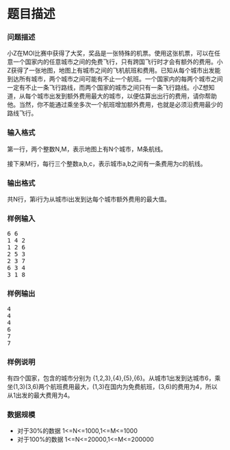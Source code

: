 # 题目描述


<h3><span class="mw-headline">问题描述</span></h3>
<p>小Z在MOI比赛中获得了大奖，奖品是一张特殊的机票。使用这张机票，可以在任意一个国家内的任意城市之间的免费飞行，只有跨国飞行时才会有额外的费用。小Z获得了一张地图，地图上有城市之间的飞机航班和费用。已知从每个城市出发能到达所有城市，两个城市之间可能有不止一个航班。一个国家内的每两个城市之间一定有不止一条飞行路线，而两个国家的城市之间只有一条飞行路线。小Z想知道，从每个城市出发到额外费用最大的城市，以便估算出出行的费用，请你帮助他。当然，你不能通过乘坐多次一个航班增加额外费用，也就是必须沿费用最少的路线飞行。</p>
<h3><span class="mw-headline">输入格式</span></h3>
<p>第一行，两个整数N,M，表示地图上有N个城市，M条航线。</p>
<p>接下来M行，每行三个整数a,b,c，表示城市a,b之间有一条费用为c的航线。</p>
<h3><span class="mw-headline">输出格式</span></h3>
<p>共N行，第i行为从城市i出发到达每个城市额外费用的最大值。</p>
<h3><span class="mw-headline">样例输入</span></h3>
<pre>6 6
1 4 2
1 2 6
2 5 3
2 3 7
6 3 4
3 1 8
</pre>
<h3><span class="mw-headline">样例输出</span></h3>
<pre>4
4
4
6
7
7
</pre>
<h3><span class="mw-headline">样例说明</span></h3>
<p>有四个国家，包含的城市分别为 {1,2,3},{4},{5},{6}。从城市1出发到达城市6，乘坐(1,3)(3,6)两个航班费用最大，(1,3)在国内为免费航班，(3,6)的费用为4，所以从1出发的最大费用为4。</p>
<h3><span class="mw-headline">数据规模</span></h3>
<ul>
    <li>对于30%的数据 1&lt;=N&lt;=1000,1&lt;=M&lt;=1000</li>
    <li>对于100%的数据 1&lt;=N&lt;=20000,1&lt;=M&lt;=200000</li>
</ul>

